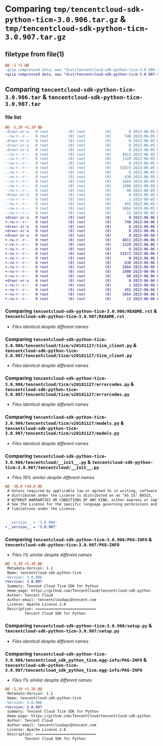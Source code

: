 # Comparing `tmp/tencentcloud-sdk-python-ticm-3.0.906.tar.gz` & `tmp/tencentcloud-sdk-python-ticm-3.0.907.tar.gz`

## filetype from file(1)

```diff
@@ -1 +1 @@
-gzip compressed data, was "dist/tencentcloud-sdk-python-ticm-3.0.906.tar", last modified: Mon Jun  5 00:44:18 2023, max compression
+gzip compressed data, was "dist/tencentcloud-sdk-python-ticm-3.0.907.tar", last modified: Tue Jun  6 02:37:04 2023, max compression
```

## Comparing `tencentcloud-sdk-python-ticm-3.0.906.tar` & `tencentcloud-sdk-python-ticm-3.0.907.tar`

### file list

```diff
@@ -1,19 +1,19 @@
-drwxr-xr-x   0 root         (0) root         (0)        0 2023-06-05 00:44:18.000000 tencentcloud-sdk-python-ticm-3.0.906/
--rw-r--r--   0 root         (0) root         (0)      740 2023-06-05 00:44:18.000000 tencentcloud-sdk-python-ticm-3.0.906/README.rst
-drwxr-xr-x   0 root         (0) root         (0)        0 2023-06-05 00:44:18.000000 tencentcloud-sdk-python-ticm-3.0.906/tencentcloud/
-drwxr-xr-x   0 root         (0) root         (0)        0 2023-06-05 00:44:18.000000 tencentcloud-sdk-python-ticm-3.0.906/tencentcloud/ticm/
-drwxr-xr-x   0 root         (0) root         (0)        0 2023-06-05 00:44:18.000000 tencentcloud-sdk-python-ticm-3.0.906/tencentcloud/ticm/v20181127/
--rw-r--r--   0 root         (0) root         (0)     4013 2023-06-05 00:44:18.000000 tencentcloud-sdk-python-ticm-3.0.906/tencentcloud/ticm/v20181127/ticm_client.py
--rw-r--r--   0 root         (0) root         (0)     1329 2023-06-05 00:44:18.000000 tencentcloud-sdk-python-ticm-3.0.906/tencentcloud/ticm/v20181127/errorcodes.py
--rw-r--r--   0 root         (0) root         (0)        0 2023-06-05 00:44:18.000000 tencentcloud-sdk-python-ticm-3.0.906/tencentcloud/ticm/v20181127/__init__.py
--rw-r--r--   0 root         (0) root         (0)    53573 2023-06-05 00:44:18.000000 tencentcloud-sdk-python-ticm-3.0.906/tencentcloud/ticm/v20181127/models.py
--rw-r--r--   0 root         (0) root         (0)        0 2023-06-05 00:44:18.000000 tencentcloud-sdk-python-ticm-3.0.906/tencentcloud/ticm/__init__.py
--rw-r--r--   0 root         (0) root         (0)      630 2023-06-05 00:44:18.000000 tencentcloud-sdk-python-ticm-3.0.906/tencentcloud/__init__.py
--rw-r--r--   0 root         (0) root         (0)     1664 2023-06-05 00:44:18.000000 tencentcloud-sdk-python-ticm-3.0.906/PKG-INFO
--rw-r--r--   0 root         (0) root         (0)     1008 2023-06-05 00:44:18.000000 tencentcloud-sdk-python-ticm-3.0.906/setup.py
--rw-r--r--   0 root         (0) root         (0)       88 2023-06-05 00:44:18.000000 tencentcloud-sdk-python-ticm-3.0.906/setup.cfg
-drwxr-xr-x   0 root         (0) root         (0)        0 2023-06-05 00:44:18.000000 tencentcloud-sdk-python-ticm-3.0.906/tencentcloud_sdk_python_ticm.egg-info/
--rw-r--r--   0 root         (0) root         (0)        1 2023-06-05 00:44:18.000000 tencentcloud-sdk-python-ticm-3.0.906/tencentcloud_sdk_python_ticm.egg-info/dependency_links.txt
--rw-r--r--   0 root         (0) root         (0)      455 2023-06-05 00:44:18.000000 tencentcloud-sdk-python-ticm-3.0.906/tencentcloud_sdk_python_ticm.egg-info/SOURCES.txt
--rw-r--r--   0 root         (0) root         (0)     1664 2023-06-05 00:44:18.000000 tencentcloud-sdk-python-ticm-3.0.906/tencentcloud_sdk_python_ticm.egg-info/PKG-INFO
--rw-r--r--   0 root         (0) root         (0)       13 2023-06-05 00:44:18.000000 tencentcloud-sdk-python-ticm-3.0.906/tencentcloud_sdk_python_ticm.egg-info/top_level.txt
+drwxr-xr-x   0 root         (0) root         (0)        0 2023-06-06 02:37:04.000000 tencentcloud-sdk-python-ticm-3.0.907/
+-rw-r--r--   0 root         (0) root         (0)      740 2023-06-06 02:37:03.000000 tencentcloud-sdk-python-ticm-3.0.907/README.rst
+drwxr-xr-x   0 root         (0) root         (0)        0 2023-06-06 02:37:04.000000 tencentcloud-sdk-python-ticm-3.0.907/tencentcloud/
+drwxr-xr-x   0 root         (0) root         (0)        0 2023-06-06 02:37:04.000000 tencentcloud-sdk-python-ticm-3.0.907/tencentcloud/ticm/
+drwxr-xr-x   0 root         (0) root         (0)        0 2023-06-06 02:37:04.000000 tencentcloud-sdk-python-ticm-3.0.907/tencentcloud/ticm/v20181127/
+-rw-r--r--   0 root         (0) root         (0)     4013 2023-06-06 02:37:03.000000 tencentcloud-sdk-python-ticm-3.0.907/tencentcloud/ticm/v20181127/ticm_client.py
+-rw-r--r--   0 root         (0) root         (0)     1329 2023-06-06 02:37:03.000000 tencentcloud-sdk-python-ticm-3.0.907/tencentcloud/ticm/v20181127/errorcodes.py
+-rw-r--r--   0 root         (0) root         (0)        0 2023-06-06 02:37:03.000000 tencentcloud-sdk-python-ticm-3.0.907/tencentcloud/ticm/v20181127/__init__.py
+-rw-r--r--   0 root         (0) root         (0)    53573 2023-06-06 02:37:03.000000 tencentcloud-sdk-python-ticm-3.0.907/tencentcloud/ticm/v20181127/models.py
+-rw-r--r--   0 root         (0) root         (0)        0 2023-06-06 02:37:03.000000 tencentcloud-sdk-python-ticm-3.0.907/tencentcloud/ticm/__init__.py
+-rw-r--r--   0 root         (0) root         (0)      630 2023-06-06 02:37:03.000000 tencentcloud-sdk-python-ticm-3.0.907/tencentcloud/__init__.py
+-rw-r--r--   0 root         (0) root         (0)     1664 2023-06-06 02:37:04.000000 tencentcloud-sdk-python-ticm-3.0.907/PKG-INFO
+-rw-r--r--   0 root         (0) root         (0)     1008 2023-06-06 02:37:03.000000 tencentcloud-sdk-python-ticm-3.0.907/setup.py
+-rw-r--r--   0 root         (0) root         (0)       88 2023-06-06 02:37:04.000000 tencentcloud-sdk-python-ticm-3.0.907/setup.cfg
+drwxr-xr-x   0 root         (0) root         (0)        0 2023-06-06 02:37:04.000000 tencentcloud-sdk-python-ticm-3.0.907/tencentcloud_sdk_python_ticm.egg-info/
+-rw-r--r--   0 root         (0) root         (0)        1 2023-06-06 02:37:04.000000 tencentcloud-sdk-python-ticm-3.0.907/tencentcloud_sdk_python_ticm.egg-info/dependency_links.txt
+-rw-r--r--   0 root         (0) root         (0)      455 2023-06-06 02:37:04.000000 tencentcloud-sdk-python-ticm-3.0.907/tencentcloud_sdk_python_ticm.egg-info/SOURCES.txt
+-rw-r--r--   0 root         (0) root         (0)     1664 2023-06-06 02:37:04.000000 tencentcloud-sdk-python-ticm-3.0.907/tencentcloud_sdk_python_ticm.egg-info/PKG-INFO
+-rw-r--r--   0 root         (0) root         (0)       13 2023-06-06 02:37:04.000000 tencentcloud-sdk-python-ticm-3.0.907/tencentcloud_sdk_python_ticm.egg-info/top_level.txt
```

### Comparing `tencentcloud-sdk-python-ticm-3.0.906/README.rst` & `tencentcloud-sdk-python-ticm-3.0.907/README.rst`

 * *Files identical despite different names*

### Comparing `tencentcloud-sdk-python-ticm-3.0.906/tencentcloud/ticm/v20181127/ticm_client.py` & `tencentcloud-sdk-python-ticm-3.0.907/tencentcloud/ticm/v20181127/ticm_client.py`

 * *Files identical despite different names*

### Comparing `tencentcloud-sdk-python-ticm-3.0.906/tencentcloud/ticm/v20181127/errorcodes.py` & `tencentcloud-sdk-python-ticm-3.0.907/tencentcloud/ticm/v20181127/errorcodes.py`

 * *Files identical despite different names*

### Comparing `tencentcloud-sdk-python-ticm-3.0.906/tencentcloud/ticm/v20181127/models.py` & `tencentcloud-sdk-python-ticm-3.0.907/tencentcloud/ticm/v20181127/models.py`

 * *Files identical despite different names*

### Comparing `tencentcloud-sdk-python-ticm-3.0.906/tencentcloud/__init__.py` & `tencentcloud-sdk-python-ticm-3.0.907/tencentcloud/__init__.py`

 * *Files 19% similar despite different names*

```diff
@@ -10,8 +10,8 @@
 # Unless required by applicable law or agreed to in writing, software
 # distributed under the License is distributed on an "AS IS" BASIS,
 # WITHOUT WARRANTIES OR CONDITIONS OF ANY KIND, either express or implied.
 # See the License for the specific language governing permissions and
 # limitations under the License.
 
 
-__version__ = '3.0.906'
+__version__ = '3.0.907'
```

### Comparing `tencentcloud-sdk-python-ticm-3.0.906/PKG-INFO` & `tencentcloud-sdk-python-ticm-3.0.907/PKG-INFO`

 * *Files 1% similar despite different names*

```diff
@@ -1,10 +1,10 @@
 Metadata-Version: 1.1
 Name: tencentcloud-sdk-python-ticm
-Version: 3.0.906
+Version: 3.0.907
 Summary: Tencent Cloud Ticm SDK for Python
 Home-page: https://github.com/TencentCloud/tencentcloud-sdk-python
 Author: Tencent Cloud
 Author-email: tencentcloudapi@tencent.com
 License: Apache License 2.0
 Description: ============================
         Tencent Cloud SDK for Python
```

### Comparing `tencentcloud-sdk-python-ticm-3.0.906/setup.py` & `tencentcloud-sdk-python-ticm-3.0.907/setup.py`

 * *Files identical despite different names*

### Comparing `tencentcloud-sdk-python-ticm-3.0.906/tencentcloud_sdk_python_ticm.egg-info/PKG-INFO` & `tencentcloud-sdk-python-ticm-3.0.907/tencentcloud_sdk_python_ticm.egg-info/PKG-INFO`

 * *Files 1% similar despite different names*

```diff
@@ -1,10 +1,10 @@
 Metadata-Version: 1.1
 Name: tencentcloud-sdk-python-ticm
-Version: 3.0.906
+Version: 3.0.907
 Summary: Tencent Cloud Ticm SDK for Python
 Home-page: https://github.com/TencentCloud/tencentcloud-sdk-python
 Author: Tencent Cloud
 Author-email: tencentcloudapi@tencent.com
 License: Apache License 2.0
 Description: ============================
         Tencent Cloud SDK for Python
```

